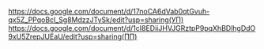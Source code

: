 https://docs.google.com/document/d/17noCA6dVab0qtGvuh-qx5Z_PPqoBcl_Sg8MdzzJTySk/edit?usp=sharing(УП)
https://docs.google.com/document/d/1cI8EDiiJHVJGRztpP9pqXhBDlhgDdO9xU5ZrepJUEaU/edit?usp=sharing(ПП)
